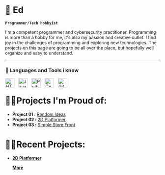 # 🎃 Ed

**`Programmer/Tech hobbyist`**

I'm a competent programmer and cybersecurity practitioner. Programming is more than a hobby for me, it's also my passion and creative outlet.
I find joy in the challenges of programming and exploring new technologies. The projects on this page are going to be all over 
the place, but hopefully well organize and easy to understand.

---

### 🧰 Languages and Tools i know


<img align="left" alt="HTML" width="30px" style="padding-right:10px;" src="https://cdn.jsdelivr.net/gh/devicons/devicon/icons/html5/html5-plain.svg" />
<img align="left" alt="JavaScript" width="30px" style="padding-right:10px;" src="https://cdn.jsdelivr.net/gh/devicons/devicon/icons/javascript/javascript-plain.svg" />
<img align="left" alt="Python" width="30px" style="padding-right:10px;" src="https://cdn.jsdelivr.net/gh/devicons/devicon/icons/python/python-plain.svg" />
<img align="left" alt="C++" width="30px" style="padding-right:10px;" src="https://cdn.jsdelivr.net/gh/devicons/devicon/icons/cplusplus/cplusplus-line.svg" />
<img align="left" alt="GitHub" width="30px" style="padding-right:10px;" src="https://cdn.jsdelivr.net/gh/devicons/devicon/icons/github/github-original.svg" />
<br />

#
<h1>👨‍💻Projects I'm Proud of:</h1>

- <b>Project 01 :</b>
  [Random Ideas](https://github.com/Ed0079/RandomIdeas)
- <b>Project 02 :</b>
  [2D Platformer](https://github.com/Ed0079/2DPlatformer)
- <b>Project 03 :</b>
  [Simple Store Front](https://github.com/Ed0079/SimpleStoreFront)
 
#
<h1>👨‍💻Recent Projects:</h1>

- <b>[2D Platformer](https://github.com/Ed0079/2DPlatformer)</b>

  <b>[More](https://github.com/Ed0079?tab=repositories)</b>

